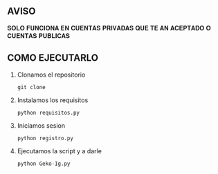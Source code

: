 ## AVISO
 𝐒𝐎𝐋𝐎 𝐅𝐔𝐍𝐂𝐈𝐎𝐍𝐀 𝐄𝐍 𝐂𝐔𝐄𝐍𝐓𝐀𝐒 𝐏𝐑𝐈𝐕𝐀𝐃𝐀𝐒 𝐐𝐔𝐄 𝐓𝐄 𝐀𝐍 𝐀𝐂𝐄𝐏𝐓𝐀𝐃𝐎 𝐎 𝐂𝐔𝐄𝐍𝐓𝐀𝐒 𝐏𝐔𝐁𝐋𝐈𝐂𝐀𝐒



 ## COMO EJECUTARLO
1. Clonamos el repositorio
   
   	`git clone `
   
3. Instalamos los requisitos
   
   	`python requisitos.py`
   
5. Iniciamos sesion
   
   	`python registro.py`
   
7. Ejecutamos la script y a darle
   
   	`python Geko-Ig.py`
